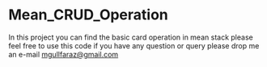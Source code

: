 # Mean_CRUD_Operation

In this project you can find the basic card operation in mean stack please feel free to use this code if you have any question or query please  drop me an e-mail mgullfaraz@gmail.com